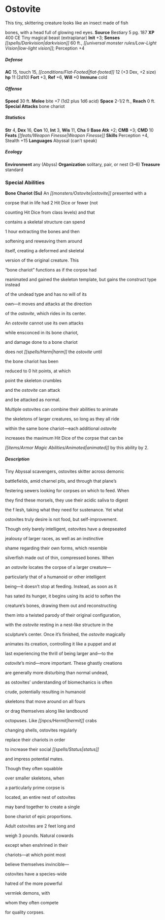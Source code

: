 ﻿---
cssclass: [monsters]
title1: Ostovite
desc_short: This tiny, skittering creature looks like an insect made of fishbones,
  with a head full of glowing red eyes.
title2: Ostovite
CR: 1
sources:
- name: Bestiary 5
  page: 187
  link: http://paizo.com/products/btpy9g9x?Pathfinder-Roleplaying-Game-Bestiary-5
XP: 400
alignment: CE
size: Tiny
type: magical beast
subtypes:
- extraplanar
initiative:
  bonus: 3
senses:
  darkvision: 60
  low-light vision: true
AC:
  AC: 15
  touch: 15
  flat_footed: 12
  components:
    dex: 3
    size: 2
HP:
  HP: 11
  long: 2d10
saves:
  fort: 3
  ref: 6
  will: 0
immunities:
- cold
speeds:
  base: 30
attacks:
  melee:
  - - text: bite +7 (1d2 plus 1d6 acid)
      entries:
      - - damage: 1d2
        - damage: 1d6
          type: acid
      attack: bite
      bonus:
      - 7
  special:
  - bone chariot
space: 2.5
reach: 0
ability_scores:
  STR: 4
  DEX: 16
  CON: 10
  INT: 3
  WIS: 11
  CHA: 9
BAB: 2
CMB: 3
CMD: 10
feats:
- name: Weapon Finesse
skills:
  Perception: 4
  Stealth: 15
languages:
- Abyssal (can't speak)
ecology:
  environment: any (Abyss)
  organization: solitary, pair, or nest (3-6)
  treasure_type: standard
special_abilities:
  Bone Chariot (Su): An ostovite presented with acorpse that in life had 2 Hit Dice
    or fewer (notcounting Hit Dice from class levels) and thatcontains a skeletal
    structure can spend1 hour extracting the bones and thensoftening and reweaving
    them arounditself, creating a deformed and skeletalversion of the original creature.
    This“bone chariot” functions as if the corpse hadreanimated and gained the skeleton
    template, but gains the construct type insteadof the undead type and has no will
    of itsown-it moves and attacks at the directionof the ostovite, which rides in
    its center.An ostovite cannot use its own attackswhile ensconced in its bone chariot,and
    damage done to a bone chariotdoes not harm the ostovite untilthe bone chariot
    has beenreduced to 0 hit points, at whichpoint the skeleton crumblesand the ostovite
    can attackand be attacked as normal.Multiple ostovites can combine their abilities
    to animatethe skeletons of larger creatures, so long as they all ridewithin the
    same bone chariot-each additional ostoviteincreases the maximum Hit Dice of the
    corpse that can beanimated by this ability by 2.
desc_long: |-
  Tiny Abyssal scavengers, ostovites skitter across demonicbattlefields, amid charnel pits, and through that plane'sfestering sewers looking for corpses on which to feed. Whenthey find these morsels, they use their acidic saliva to digestthe f lesh, taking what they need for sustenance. Yet whatostovites truly desire is not food, but self-improvement.

  Though only barely intelligent, ostovites have a deepseatedjealousy of larger races, as well as an instinctiveshame regarding their own forms, which resemblesilverfish made out of thin, compressed bones. Whenan ostovite locates the corpse of a larger creature-particularly that of a humanoid or other intelligentbeing-it doesn't stop at feeding. Instead, as soon as ithas sated its hunger, it begins using its acid to soften thecreature's bones, drawing them out and reconstructingthem into a twisted parody of their original configuration,with the ostovite resting in a nest-like structure in thesculpture's center. Once it's finished, the ostovite magicallyanimates its creation, controlling it like a puppet and atlast experiencing the thrill of being larger and-to theostovite's mind-more important. These ghastly creationsare generally more disturbing than normal undead,as ostovites' understanding of biomechanics is oftencrude, potentially resulting in humanoidskeletons that move around on all foursor drag themselves along like landboundoctopuses. Like hermit crabschanging shells, ostovites regularlyreplace their chariots in orderto increase their social statusand impress potential mates.Though they often squabbleover smaller skeletons, whena particularly prime corpse islocated, an entire nest of ostovitesmay band together to create a singlebone chariot of epic proportions.

  Adult ostovites are 2 feet long andweigh 3 pounds. Natural cowardsexcept when enshrined in theirchariots-at which point mostbelieve themselves invincible-ostovites have a species-widehatred of the more powerfulvermlek demons, withwhom they often competefor quality corpses.

---

# Ostovite
This tiny, skittering creature looks like an insect made of fish

bones, with a head full of glowing red eyes.
**Source** Bestiary 5 pg. 187
**XP** 400
CE Tiny magical beast (extraplanar)
**Init** +3; **Senses** _[[spells/Darkvision|darkvision]]_ 60 ft., _[[universal monster rules/Low-Light Vision|low-light vision]]_; Perception +4

##### Defense

**AC** 15, touch 15, _[[conditions/Flat-Footed|flat-footed]]_ 12 (+3 Dex, +2 size)
**hp** 11 (2d10)
**Fort** +3, **Ref** +6, **Will** +0
**Immune** cold

##### Offense
**Speed** 30 ft.
**Melee** bite +7 (1d2 plus 1d6 acid)
**Space** 2-1/2 ft., **Reach** 0 ft.
**Special Attacks** bone chariot

##### Statistics
**Str** 4, **Dex** 16, **Con** 10, **Int** 3, **Wis** 11, **Cha** 9
**Base Atk** +2; **CMB** +3; **CMD** 10
**Feats** _[[feats/Weapon Finesse|Weapon Finesse]]_
**Skills** Perception +4, Stealth +15
**Languages** Abyssal (can’t speak)

##### Ecology

**Environment** any (Abyss)
**Organization** solitary, pair, or nest (3–6)
**Treasure** standard

### Special Abilities

**Bone Chariot (Su)** An _[[monsters/Ostovite|ostovite]]_ presented with a

corpse that in life had 2 Hit Dice or fewer (not

counting Hit Dice from class levels) and that

contains a skeletal structure can spend

1 hour extracting the bones and then

softening and reweaving them around

itself, creating a deformed and skeletal

version of the original creature. This

“bone chariot” functions as if the corpse had

reanimated and gained the skeleton template, but gains the construct type instead

of the undead type and has no will of its

own—it moves and attacks at the direction

of the _ostovite_, which rides in its center.

An _ostovite_ cannot use its own attacks

while ensconced in its bone chariot,

and damage done to a bone chariot

does not _[[spells/Harm|harm]]_ the _ostovite_ until

the bone chariot has been

reduced to 0 hit points, at which

point the skeleton crumbles

and the _ostovite_ can attack

and be attacked as normal.

Multiple ostovites can combine their abilities to animate

the skeletons of larger creatures, so long as they all ride

within the same bone chariot—each additional _ostovite_

increases the maximum Hit Dice of the corpse that can be

_[[items/Armor Magic Abilities/Animated|animated]]_ by this ability by 2.

##### Description

Tiny Abyssal scavengers, ostovites skitter across demonic

battlefields, amid charnel pits, and through that plane’s

festering sewers looking for corpses on which to feed. When

they find these morsels, they use their acidic saliva to digest

the f lesh, taking what they need for sustenance. Yet what

ostovites truly desire is not food, but self-improvement.

Though only barely intelligent, ostovites have a deepseated

jealousy of larger races, as well as an instinctive

shame regarding their own forms, which resemble

silverfish made out of thin, compressed bones. When

an _ostovite_ locates the corpse of a larger creature—

particularly that of a humanoid or other intelligent

being—it doesn’t stop at feeding. Instead, as soon as it

has sated its hunger, it begins using its acid to soften the

creature’s bones, drawing them out and reconstructing

them into a twisted parody of their original configuration,

with the _ostovite_ resting in a nest-like structure in the

sculpture’s center. Once it’s finished, the _ostovite_ magically

animates its creation, controlling it like a puppet and at

last experiencing the thrill of being larger and—to the

_ostovite_’s mind—more important. These ghastly creations

are generally more disturbing than normal undead,

as ostovites’ understanding of biomechanics is often

crude, potentially resulting in humanoid

skeletons that move around on all fours

or drag themselves along like landbound

octopuses. Like _[[npcs/Hermit|hermit]]_ crabs

changing shells, ostovites regularly

replace their chariots in order

to increase their social _[[spells/Status|status]]_

and impress potential mates.

Though they often squabble

over smaller skeletons, when

a particularly prime corpse is

located, an entire nest of ostovites

may band together to create a single

bone chariot of epic proportions.

Adult ostovites are 2 feet long and

weigh 3 pounds. Natural cowards

except when enshrined in their

chariots—at which point most

believe themselves invincible—

ostovites have a species-wide

hatred of the more powerful

vermlek demons, with

whom they often compete

for quality corpses.